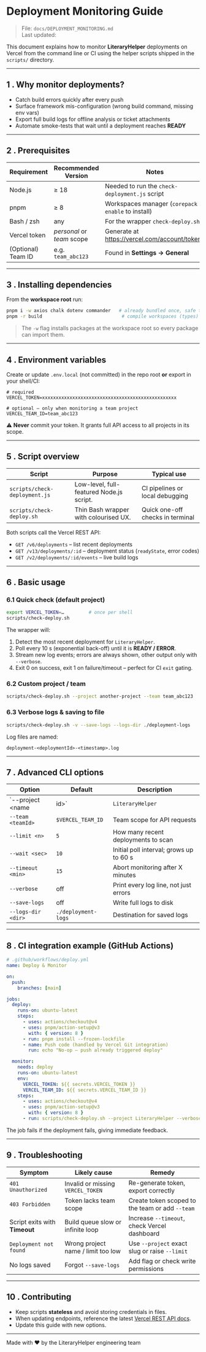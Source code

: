 # Deployment Monitoring Guide

> File: `docs/DEPLOYMENT_MONITORING.md`  
> Last updated: <!-- keep auto-updated by maintainers -->

This document explains how to monitor **LiteraryHelper** deployments on Vercel from the command line or CI using the helper scripts shipped in the `scripts/` directory.

---

## 1 . Why monitor deployments?

* Catch build errors quickly after every push  
* Surface framework mis-configuration (wrong build command, missing env vars)  
* Export full build logs for offline analysis or ticket attachments  
* Automate smoke-tests that wait until a deployment reaches **READY**

---

## 2 . Prerequisites

| Requirement | Recommended Version | Notes |
|-------------|--------------------|-------|
| Node.js     | ≥ 18               | Needed to run the `check-deployment.js` script |
| pnpm        | ≥ 8                | Workspaces manager (`corepack enable` to install) |
| Bash / zsh  | any                | For the wrapper `check-deploy.sh` |
| Vercel token| *personal* or *team* scope | Generate at <https://vercel.com/account/tokens> |
| (Optional) Team ID | e.g. `team_abc123` | Found in **Settings → General** |

---

## 3 . Installing dependencies

From the **workspace root** run:

```bash
pnpm i -w axios chalk dotenv commander   # already bundled once, safe to re-run
pnpm -r build                             # compile workspaces (types)
```

> The `-w` flag installs packages at the workspace root so every package can import them.

---

## 4 . Environment variables

Create or update `.env.local` (not committed) in the repo root **or** export in your shell/CI:

```
# required
VERCEL_TOKEN=xxxxxxxxxxxxxxxxxxxxxxxxxxxxxxxxxxxxxxxxxxxxxxxxx

# optional – only when monitoring a team project
VERCEL_TEAM_ID=team_abc123
```

⚠️  **Never** commit your token. It grants full API access to all projects in its scope.

---

## 5 . Script overview

| Script | Purpose | Typical use |
|--------|---------|-------------|
| `scripts/check-deployment.js` | Low-level, full-featured Node.js script. | CI pipelines or local debugging |
| `scripts/check-deploy.sh`    | Thin Bash wrapper with colourised UX.   | Quick one-off checks in terminal |

Both scripts call the Vercel REST API:

* `GET /v6/deployments` – list recent deployments  
* `GET /v13/deployments/:id` – deployment status (`readyState`, error codes)  
* `GET /v2/deployments/:id/events` – live build logs  

---

## 6 . Basic usage

### 6.1 Quick check (default project)

```bash
export VERCEL_TOKEN=…         # once per shell
scripts/check-deploy.sh
```

The wrapper will:

1. Detect the most recent deployment for `LiteraryHelper`.
2. Poll every 10 s (exponential back-off) until it is **READY / ERROR**.
3. Stream new log events; errors are always shown, other output only with `--verbose`.
4. Exit 0 on success, exit 1 on failure/timeout – perfect for CI `exit` gating.

### 6.2 Custom project / team

```bash
scripts/check-deploy.sh --project another-project --team team_abc123
```

### 6.3 Verbose logs & saving to file

```bash
scripts/check-deploy.sh -v --save-logs --logs-dir ./deployment-logs
```

Log files are named:

```
deployment-<deploymentId>-<timestamp>.log
```

---

## 7 . Advanced CLI options

| Option | Default | Description |
|--------|---------|-------------|
| `--project <name|id>` | `LiteraryHelper` | Vercel project slug or ID |
| `--team <teamId>` | `$VERCEL_TEAM_ID` | Team scope for API requests |
| `--limit <n>` | `5` | How many recent deployments to scan |
| `--wait <sec>` | `10` | Initial poll interval; grows up to 60 s |
| `--timeout <min>` | `15` | Abort monitoring after X minutes |
| `--verbose` | off | Print every log line, not just errors |
| `--save-logs` | off | Write full logs to disk |
| `--logs-dir <dir>` | `./deployment-logs` | Destination for saved logs |

---

## 8 . CI integration example (GitHub Actions)

```yaml
# .github/workflows/deploy.yml
name: Deploy & Monitor

on:
  push:
    branches: [main]

jobs:
  deploy:
    runs-on: ubuntu-latest
    steps:
      - uses: actions/checkout@v4
      - uses: pnpm/action-setup@v3
        with: { version: 8 }
      - run: pnpm install --frozen-lockfile
      - name: Push code (handled by Vercel Git integration)
        run: echo "No-op – push already triggered deploy"

  monitor:
    needs: deploy
    runs-on: ubuntu-latest
    env:
      VERCEL_TOKEN: ${{ secrets.VERCEL_TOKEN }}
      VERCEL_TEAM_ID: ${{ secrets.VERCEL_TEAM_ID }}
    steps:
      - uses: actions/checkout@v4
      - uses: pnpm/action-setup@v3
        with: { version: 8 }
      - run: scripts/check-deploy.sh --project LiteraryHelper --verbose --timeout 20
```

The job fails if the deployment fails, giving immediate feedback.

---

## 9 . Troubleshooting

| Symptom | Likely cause | Remedy |
|---------|--------------|--------|
| `401 Unauthorized` | Invalid or missing `VERCEL_TOKEN` | Re-generate token, export correctly |
| `403 Forbidden` | Token lacks team scope | Create token scoped to the team or add `--team` |
| Script exits with **Timeout** | Build queue slow or infinite loop | Increase `--timeout`, check Vercel dashboard |
| `Deployment not found` | Wrong project name / limit too low | Use `--project` exact slug or raise `--limit` |
| No logs saved | Forgot `--save-logs` | Add flag or check write permissions |

---

## 10 . Contributing

* Keep scripts **stateless** and avoid storing credentials in files.
* When updating endpoints, reference the latest [Vercel REST API docs](https://vercel.com/docs/rest-api).
* Update this guide with new options.

---

Made with ❤️  by the LiteraryHelper engineering team  
